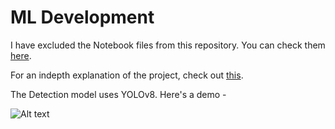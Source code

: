 # ML Development

I have excluded the Notebook files from this repository. You can check them [here](https://github.com/aka-vm/Hello-CNN/blob/master/Stanford%20Dogs/dog_breed_app).

For an indepth explanation of the project, check out [this](https://github.com/aka-vm/Hello-CNN/blob/f62eb0441630f768ef97eda05eae448100e403ce/Stanford%20Dogs).

The Detection model uses YOLOv8. Here's a demo -

![Alt text](<../GIFs/dog mother.gif>)